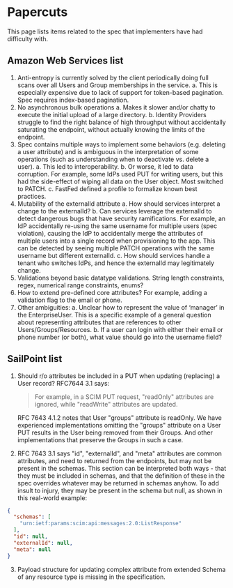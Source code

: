 # Papercuts

This page lists items related to the spec that implementers have had difficulty with.

## Amazon Web Services list

1.	Anti-entropy is currently solved by the client periodically doing full scans over all Users and Group memberships in the service.
      a.	This is especially expensive due to lack of support for token-based pagination. Spec requires index-based pagination.
2.	No asynchronous bulk operations
      a.	Makes it slower and/or chatty to execute the initial upload of a large directory.
      b.	Identity Providers struggle to find the right balance of high throughput without accidentally saturating the endpoint, without actually knowing the limits of the endpoint.
3.	Spec contains multiple ways to implement some behaviors (e.g. deleting a user attribute) and is ambiguous in the interpretation of some operations (such as understanding when to deactivate vs. delete a user).
      a.	This led to interoperability.
      b.	Or worse, it led to data corruption. For example, some IdPs used PUT for writing users, but this had the side-effect of wiping all data on the User object. Most switched to PATCH.
      c.	FastFed defined a profile to formalize known best practices.
4.	Mutability of the externalId attribute
      a.	How should services interpret a change to the externalId?
      b.	Can services leverage the externalId to detect dangerous bugs that have security ramifications. For example, an IdP accidentally re-using the same username for multiple users (spec violation), causing the IdP to accidentally merge the attributes of multiple users into a single record when provisioning to the app. This can be detected by seeing multiple PATCH operations with the same username but different externalId.
      c.	How should services handle a tenant who switches IdPs, and hence the externalId may legitimately change.
5.	Validations beyond basic datatype validations. String length constraints, regex, numerical range constraints, enums?
6.	How to extend pre-defined core attributes? For example, adding a validation flag to the email or phone.
7.	Other ambiguities:
      a.	Unclear how to represent the value of ‘manager’ in the EnterpriseUser. This is a specific example of a general question about representing attributes that are references to other Users/Groups/Resources.
      b.	If a user can login with either their email or phone number (or both), what value should go into the username field?





## SailPoint list

1.	Should r/o attributes be included in a PUT when updating (replacing) a User record? RFC7644 3.1 says:
      > For example, in a SCIM PUT request, "readOnly" attributes are ignored, while "readWrite" attributes are updated.

      RFC 7643 4.1.2 notes that User "groups" attribute is readOnly. We have experienced implementations
      omitting the "groups" attribute on a User PUT results in the User being removed from their Groups.
      And other implementations that preserve the Groups in such a case.


2.	RFC 7643 3.1 says "id", "externalId", and "meta" attributes are common attributes, and need to returned from the endpoints,
      but may not be present in the schemas. This section can be interpreted both ways - that they must be included
      in schemas, and that the definition of these in the spec overrides whatever may be returned in schemas anyhow.
      To add insult to injury, they may be present in the schema but null, as shown in this real-world example:

```JSON
{
  "schemas": [
    "urn:ietf:params:scim:api:messages:2.0:ListResponse"
  ],
  "id": null,
  "externalId": null,
  "meta": null
}
```


3.	Payload structure for updating complex attribute from extended Schema of any resource type is missing in the specification.

